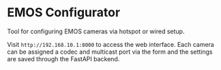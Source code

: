 # EMOS Configurator

Tool for configuring EMOS cameras via hotspot or wired setup.

Visit `http://192.168.10.1:8000` to access the web interface. Each camera can be
assigned a codec and multicast port via the form and the settings are saved
through the FastAPI backend.

